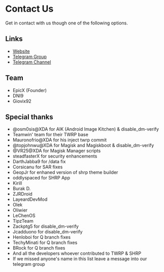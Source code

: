 # Contact Us

Get in contact with us though one of the following options.

## Links

- [Website](https://skyhawkrecovery.github.io/)
- [Telegram Group](https://t.me/sky_hawk)
- [Telegram Channel](https://t.me/shrp_official)

## Team

- EpicX (Founder)
- DNI9
- Giovix92

## Special thanks

- @osm0sis@XDA for AIK (Android Image Kitchen) & disable_dm-verify
- Teamwin' team for their TWRP base
- Mauronofrio@XDA for his inject twrp commit
- @topjohnwu@XDA for Magisk and Magiskboot & disable_dm-verify
- @VR25@XDA for Magisk Manager scripts
- steadfasterX for security enhancements
- DarthJabba9 for /data fix
- Corsicanu for SAR fixes
- GeopJr for enhaned version of shrp theme builder
- oddlyspaced for SHRP App
- Kirill
- Burak D.
- ZJRDroid
- LayeardDevMod
- Olek
- Oliwier
- LeChenOS
- TipzTeam
- Zackptg5 for disable_dm-verify
- Jcadduono for disable_dm-verify
- Henloboi for Q branch fixes
- TechyMinati for Q branch fixes
- BRock for Q branch fixes
- And all the developers whoever contributed to TWRP & SHRP
- If we missed anyone's name in this list leave a message into our telegram group
